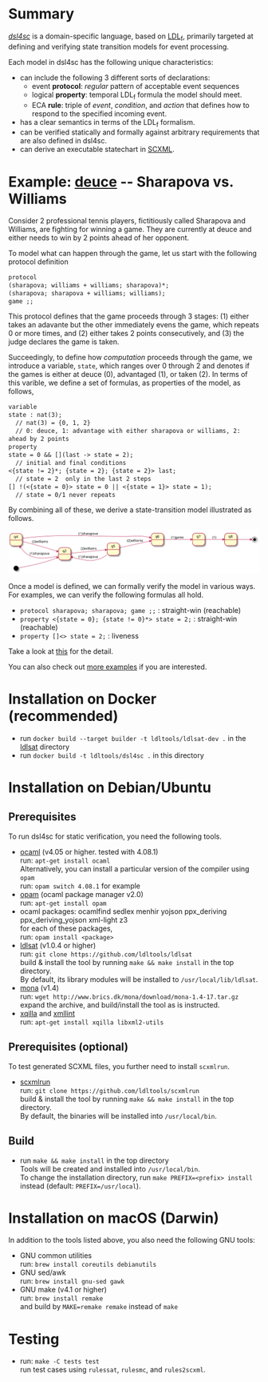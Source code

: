 # Summary

[*dsl4sc*](https://github.com/ldltools/dsl4sc) is a domain-specific language,
based on [LDL<sub>f</sub>](https://www.cs.rice.edu/~vardi/),
primarily targeted at defining and verifying state transition models for event processing.

Each model in dsl4sc has the following unique characteristics:

- can include the following 3 different sorts of declarations:
  - event **protocol**:
    _regular_ pattern of acceptable event sequences
  - logical **property**:
    temporal LDL<sub>f</sub> formula the model should meet.
  - ECA **rule**:
    triple of _event_, _condition_, and _action_
    that defines how to respond to the specified incoming event.
- has a clear semantics in terms of the LDL<sub>f</sub> formalism.
- can be verified statically and formally against arbitrary requirements
  that are also defined in dsl4sc.
- can derive an executable statechart in [SCXML](https://www.w3.org/TR/scxml/).

# Example: [deuce](examples/deuce/README.md) -- Sharapova vs. Williams

Consider 2 professional tennis players, fictitiously called Sharapova and Williams,
are fighting for winning a game.
They are currently at deuce and either needs to win by 2 points ahead of her opponent.

To model what can happen through the game,
let us start with the following protocol definition

```
protocol  
(sharapova; williams + williams; sharapova)*;  
(sharapova; sharapova + williams; williams);  
game ;;
```

This protocol defines that the game proceeds through 3 stages:
(1) either takes an adavante but the other immediately evens the game,
which repeats 0 or more times, and
(2) either takes 2 points consecutively, and
(3) the judge declares the game is taken.

Succeedingly, to define how _computation_ proceeds through the game,
we introduce a variable, `state`, which ranges over 0 through 2 and denotes
if the games is either at deuce (0), advantaged (1), or taken (2).
In terms of this varible,
we define a set of formulas, as properties of the model, as follows,

```
variable  
state : nat(3);  
  // nat(3) = {0, 1, 2}  
  // 0: deuce, 1: advantage with either sharapova or williams, 2: ahead by 2 points  
property  
state = 0 && [](last -> state = 2);  
  // initial and final conditions  
<{state != 2}*; {state = 2}; {state = 2}> last;  
  // state = 2  only in the last 2 steps  
[] !(<{state = 0}> state = 0 || <{state = 1}> state = 1);  
  // state = 0/1 never repeats
```

By combining all of these, we derive a state-transition model illustrated as follows.

![statechart](examples/deuce/deuce.svg)

Once a model is defined, we can formally verify the model in various ways.
For examples, we can verify the following formulas all hold.

- `protocol sharapova; sharapova; game ;;` : straight-win (reachable)
- `property <{state = 0}; {state != 0}*> state = 2;` : straight-win (reachable)
- `property []<> state = 2;` : liveness

Take a look at [this](examples/deuce/README.md) for the detail.

You can also check out [more examples](examples/README.md) if you are interested.  


# Installation on Docker (recommended)

- run `docker build --target builder -t ldltools/ldlsat-dev .` in the [ldlsat](https://github.com/ldltools/ldlsat) directory
- run `docker build -t ldltools/dsl4sc .` in this directory

# Installation on Debian/Ubuntu
## Prerequisites
To run dsl4sc for static verification, you need the following tools.

- [ocaml](https://ocaml.org) (v4.05 or higher. tested with 4.08.1)  
  run: `apt-get install ocaml`  
  Alternatively, you can install a particular version of the compiler using `opam`  
  run: `opam switch 4.08.1` for example
- [opam](https://opam.ocaml.org) (ocaml package manager v2.0)  
  run: `apt-get install opam`
- ocaml packages: ocamlfind sedlex menhir yojson ppx\_deriving ppx\_deriving\_yojson xml-light z3  
  for each of these packages,  
  run: `opam install <package>`
- [ldlsat](https://github.com/ldltools/ldlsat) (v1.0.4 or higher)  
  run: `git clone https://github.com/ldltools/ldlsat`  
  build & install the tool by running `make && make install` in the top directory.  
  By default, its library modules will be installed to `/usr/local/lib/ldlsat`.
- [mona](http://www.brics.dk/mona/) (v1.4)  
  run: `wget http://www.brics.dk/mona/download/mona-1.4-17.tar.gz`  
  expand the archive, and build/install the tool as is instructed.
- [xqilla](http://xqilla.sourceforge.net/) and [xmllint](http://xmlsoft.org/)  
  run: `apt-get install xqilla libxml2-utils`

## Prerequisites (optional)
To test generated SCXML files, you further need to install `scxmlrun`.

- [scxmlrun](https://github.com/ldltools/scxmlrun)  
  run: `git clone https://github.com/ldltools/scxmlrun`  
  build & install the tool by running `make && make install` in the top directory.  
  By default, the binaries will be installed into `/usr/local/bin`.

## Build
- run `make && make install` in the top directory  
  Tools will be created and installed into `/usr/local/bin`.  
  To change the installation directory,
  run `make PREFIX=<prefix> install` instead (default: `PREFIX=/usr/local`).

# Installation on macOS (Darwin)
In addition to the tools listed above, you also need the following GNU tools:

- GNU common utilities  
  run: `brew install coreutils debianutils`
- GNU sed/awk  
  run: `brew install gnu-sed gawk`
- GNU make (v4.1 or higher)  
  run: `brew install remake`  
  and build by `MAKE=remake remake` instead of `make`

# Testing

- run: `make -C tests test`  
  run test cases using `rulessat`, `rulesmc`, and `rules2scxml`.
